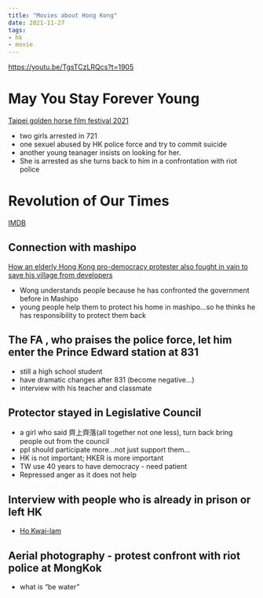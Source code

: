 ```yaml
---
title: "Movies about Hong Kong"
date: 2021-11-27
tags: 
- hk
- movie
---
```


https://youtu.be/TgsTCzLRQcs?t=1905

# May You Stay Forever Young

[Taipei golden horse film festival 2021](https://www.goldenhorse.org.tw/film/programme/films/detail/3117)

* two girls arrested in 721
* one sexuel abused by HK police force and try to commit suicide
* another young teanager insists on looking for her. 
* She is arrested as she turns back to him in a confrontation with riot police

# Revolution of Our Times

[IMDB](https://www.imdb.com/title/tt15049118/)

## Connection with mashipo

[How an elderly Hong Kong pro-democracy protester also fought in vain to save his village from developers](https://hongkongfp.com/2021/06/27/how-an-elderly-hong-kong-pro-democracy-protester-also-fought-in-vain-to-save-his-village-from-developers/)

* Wong understands people because he has confronted the government before in Mashipo
* young people help them to protect his home in mashipo...so he thinks he has responsibility to protect them back

## The FA , who praises the police force, let him enter the Prince Edward station at 831

* still a high school student
* have dramatic changes after 831 (become negative...)
* interview with his teacher and classmate

## Protector stayed in Legislative Council

* a girl who said 齊上齊落(all together not one less), turn back bring people out from the council 
* ppl should participate more...not just support them...
* HK is not important; HKER is more important
* TW use 40 years to have democracy - need patient
* Repressed anger as it does not help

## Interview with people who is already in prison or left HK

* [Ho Kwai-lam](https://twitter.com/kwailamho)

## Aerial photography - protest confront with riot police at MongKok 

* what is “be water”
